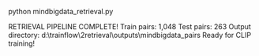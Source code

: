 python mindbigdata_retrieval.py

RETRIEVAL PIPELINE COMPLETE!
   Train pairs: 1,048
   Test pairs: 263
   Output directory: d:\trainflow\2retrieval\outputs\mindbigdata_pairs
   Ready for CLIP training!